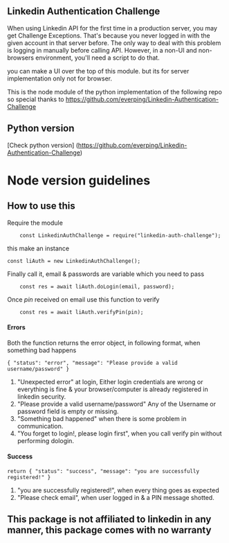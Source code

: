 ## Linkedin Authentication Challenge

When using Linkedin API for the first time in a production server, you may get Challenge Exceptions. 
That's because you never logged in with the given account in that server before. The only way to deal with this problem is logging in manually before calling API. However, in a non-UI and non-browsers environment, you'll need a script to do that.

you can make a UI over the top of this module. but its for server implementation only not for browser.

This is the node module of the python implementation of the following repo
so special thanks to <https://github.com/everping/Linkedin-Authentication-Challenge>

## Python version
 [Check python version] (https://github.com/everping/Linkedin-Authentication-Challenge)



# Node version guidelines

## How to use this

Require the module
```JS
    const LinkedinAuthChallenge = require("linkedin-auth-challenge");
```
this make an instance

```JS
const liAuth = new LinkedinAuthChallenge();
```

Finally call it, email & passwords are variable which you need to pass 

```JS
    const res = await liAuth.doLogin(email, password);
```

Once *pin* received on email use this function to verify

```JS
    const res = await liAuth.verifyPin(pin);
```



#### Errors

Both the function returns the error object, in following format, when something bad happens

```
{ "status": "error", "message": "Please provide a valid username/password" }
```

1. "Unexpected error" at login, Either login credentials are wrong or everything is fine & your browser/computer is already registered in linkedin security.
2. "Please provide a valid username/password" Any of the Username or password field is empty or missing.
3. "Something bad happened" when there is some problem in communication.
4. "You forget to login!, please login first", when you call verify pin without performing dologin.

#### Success 
```
return { "status": "success", "message": "you are successfully registered!" }
```

1. "you are successfully registered!", when every thing goes as expected
2. "Please check email", when user logged in & a PIN message shotted.


## This package is not affiliated to linkedin in any manner, this package comes with no warranty